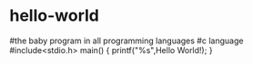 # hello-world
#the baby program in all programming languages
#c language
#include<stdio.h>
main()
{
printf("%s",Hello World!);
}
